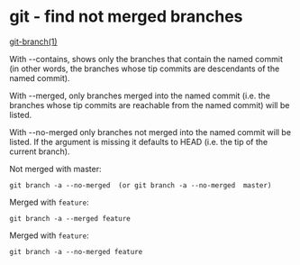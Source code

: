 git - find not merged branches
===========================================

[git-branch(1)](http://www.kernel.org/pub/software/scm/git/docs/git-branch.html)

With --contains, shows only the branches that contain the named commit 
(in other words, the branches whose tip commits are descendants of the named commit). 

With --merged, only branches merged into the named commit 
(i.e. the branches whose tip commits are reachable from the named commit) will be listed. 

With --no-merged only branches not merged into the named commit will be listed. 
If the <commit> argument is missing it defaults to HEAD (i.e. the tip of the current branch).

Not merged with master:

    git branch -a --no-merged  (or git branch -a --no-merged  master)

Merged with `feature`:

    git branch -a --merged feature

Merged with `feature`:

    git branch -a --no-merged feature